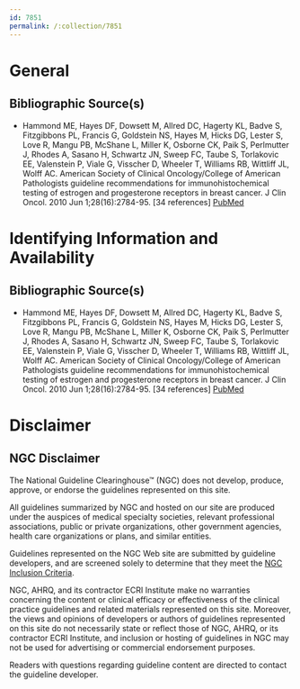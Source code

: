 ```yaml
---
id: 7851
permalink: /:collection/7851
---
```


# General

## Bibliographic Source(s)

- Hammond ME, Hayes DF, Dowsett M, Allred DC, Hagerty KL, Badve S, Fitzgibbons PL, Francis G, Goldstein NS, Hayes M, Hicks DG, Lester S, Love R, Mangu PB, McShane L, Miller K, Osborne CK, Paik S, Perlmutter J, Rhodes A, Sasano H, Schwartz JN, Sweep FC, Taube S, Torlakovic EE, Valenstein P, Viale G, Visscher D, Wheeler T, Williams RB, Wittliff JL, Wolff AC. American Society of Clinical Oncology/College of American Pathologists guideline recommendations for immunohistochemical testing of estrogen and progesterone receptors in breast cancer. J Clin Oncol. 2010 Jun 1;28(16):2784-95. [34 references] [ PubMed ](http://www.ncbi.nlm.nih.gov/entrez/query.fcgi?cmd=Retrieve&db=pubmed&dopt=Abstract&list_uids=20404251)

# Identifying Information and Availability

## Bibliographic Source(s)

- Hammond ME, Hayes DF, Dowsett M, Allred DC, Hagerty KL, Badve S, Fitzgibbons PL, Francis G, Goldstein NS, Hayes M, Hicks DG, Lester S, Love R, Mangu PB, McShane L, Miller K, Osborne CK, Paik S, Perlmutter J, Rhodes A, Sasano H, Schwartz JN, Sweep FC, Taube S, Torlakovic EE, Valenstein P, Viale G, Visscher D, Wheeler T, Williams RB, Wittliff JL, Wolff AC. American Society of Clinical Oncology/College of American Pathologists guideline recommendations for immunohistochemical testing of estrogen and progesterone receptors in breast cancer. J Clin Oncol. 2010 Jun 1;28(16):2784-95. [34 references] [ PubMed ](http://www.ncbi.nlm.nih.gov/entrez/query.fcgi?cmd=Retrieve&db=pubmed&dopt=Abstract&list_uids=20404251)

# Disclaimer

## NGC Disclaimer

The National Guideline Clearinghouse™ (NGC) does not develop, produce, approve, or endorse the guidelines represented on this site.

All guidelines summarized by NGC and hosted on our site are produced under the auspices of medical specialty societies, relevant professional associations, public or private organizations, other government agencies, health care organizations or plans, and similar entities.

Guidelines represented on the NGC Web site are submitted by guideline developers, and are screened solely to determine that they meet the [NGC Inclusion Criteria](/help-and-about/summaries/inclusion-criteria).

NGC, AHRQ, and its contractor ECRI Institute make no warranties concerning the content or clinical efficacy or effectiveness of the clinical practice guidelines and related materials represented on this site. Moreover, the views and opinions of developers or authors of guidelines represented on this site do not necessarily state or reflect those of NGC, AHRQ, or its contractor ECRI Institute, and inclusion or hosting of guidelines in NGC may not be used for advertising or commercial endorsement purposes.

Readers with questions regarding guideline content are directed to contact the guideline developer.

